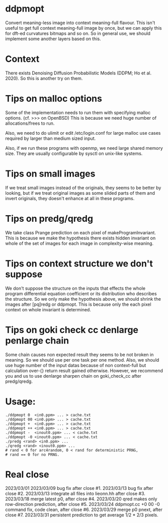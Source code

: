 # ddpmopt
Convert meaning-less image into context meaning-full flavour.
This isn't useful to get full context meaning-full image by once, but we can apply this for dft-ed curvatures bitmaps and so on. So in general use, we should implement some another layers based on this.

# Context
There exists Denoising Diffusion Probabilistic Models (DDPM; Ho et al. 2020). So this is another try on them.

# Tips on malloc options
Some of the implementation needs to run them with specifying malloc options.
(cf. &gt;&gt;&gt; on OpenBSD)
This is because we need huge number of allocations/frees to run.

Also, we need to do ulimit or edit /etc/login.conf for large malloc use cases required by larger than medium sized input.

Also, if we run these programs with openmp, we need large shared memory size.
They are usually configurable by sysctl on unix-like systems.

# Tips on small images
If we treat small images instead of the originals, they seems to be better by looking, but if we treat original images as some slided parts of them and invert originals, they doesn't enhance at all in these programs.

# Tips on predg/qredg
We take class Prange prediction on each pixel of makeProgramInvariant.
This is because we make the hypothesis there exists hidden invariant on whole of the set of images for each image in complexity-wise meaning.

# Tips on context structure we don't suppose
We don't suppose the structure on the inputs that effects the whole program differential equation coefficient or its distribution who describes the structure.
So we only make the hypothesis above, we should shrink the images after \[pq\]redg or ddpmopt. This is because only the each pixel context on whole invariant is determined.

# Tips on goki check cc denlarge penlarge chain
Some chain causes non expected result they seems to be not broken in meaning.
So we should use per one task per one method.
Also, we should use huge number of the input datas because of non context-full but calculation over-{} return result gained otherwise.
However, we recommend you and us to use denlarge sharpen chain on goki_check_cc after predg/qredg.

# Usage:
    ./ddpmopt 0  <in0.ppm> ... > cache.txt
    ./ddpmopt 00 <in0.ppm> ... > cache.txt
    ./ddpmopt +  <in0.ppm> ... > cache.txt
    ./ddpmopt ++ <in0.ppm> ... > cache.txt
    ./ddpmopt -  <inout0.ppm> ... < cache.txt
    ./ddpmopt -0 <inout0.ppm> ... < cache.txt
    ./predg <rand> <in0.ppm> ...
    ./qredg <rand> <inout0.ppm> ...
    # rand < 0 for arc4random, 0 < rand for deterministic PRNG,
    # rand == 0 for no PRNG.

# Real close
2023/03/01
2023/03/09 bug fix after close #1.
2023/03/13 bug fix after close #2.
2023/03/13 integrate all files into lieonn.hh after close #3.
2023/03/18 merge latest p0, after close #4.
2023/03/20 qred makes only row-direction prediction, after close #5.
2023/03/24 ddpmopt.cc +0 00 -0 command fix, code clean, after close #6.
2023/03/29 merge p0 pnext, after close #7.
2023/03/31 persistent prediction to get average 1/2 * 2/3 pixels.


